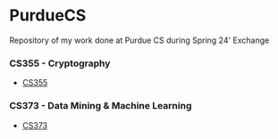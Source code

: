 # PurdueCS
Repository of my work done at Purdue CS during Spring 24' Exchange

### CS355 - Cryptography
- [CS355](/CS355)
### CS373 - Data Mining & Machine Learning
- [CS373](/CS373)
